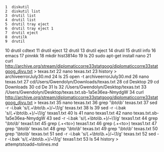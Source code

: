     1  diskutil
    2  diskutil list
    3  drutil list
    4  drutil list
    5  drutil tray eject
    6  drutil tray eject 1
    7  drutil eject
    8  drutilk
    9  drutil
   10  drutil cdtext
   11  drutil eject
   12  drutil
   13  drutil eject
   14  drutil
   15  drutil info
   16  emacs
   17  pinnkk
   18  mkdir hist3814o
   19  ls
   20  sudo apt-get install nano
   21  curl http://archive.org/stream/diplomaticcorre33statgoog/diplomaticcorre33statgoog_djvu.txt > texas.txt
   22  nano texas.txt
   23  history > archiveerrorJuly30.md
   24  ls
   25  open -t archiveerrorJuly30.md
   26  nano texas.txt
   27   cd/Users/Gwendolyn/Downloads/texas.txt 
   28  cd Desktop
   29  cd Downloads
   30  cd De
   31  ls
   32  /Users/Gwendolyn/Desktop/texas.txt 
   33  /Users/Gwendolyn/Desktop/texas.txt.sb-1a5e36ea-NmydgW 
   34  curl http://archive.org/stream/diplomaticcorre33statgoog/diplomaticcorre33statgoog_djvu.txt > texas.txt
   35  nano texas.txt
   36  grep '\bto\b' texas.txt
   37  sed -r -i.bak 's/(.+\bto\b.+)/~\1/g' texas.txt
   38  ls
   39  sed -r -i.bak 's/(.+\bto\b.+)/~\1/g' texas1.txt
   40  ls
   41  nano texas1.txt
   42  nano texas.txt.sb-1a5e36ea-NmydgW
   43  sed -r -i.bak 's/(.+\bto\b.+)/~\1/g' texas1.txt
   44  grep '\bto\b' texas1.txt
   45  grep (.+\<to\>) texas1.txt
   46  grep (.+\<to\>) texas1.txt
   47  grep '\bto\b' texas.txt
   48  grep '\bto\b' texas.txt
   49  grep '\bto\b' texas.txt
   50  grep '\bto\b' texas.txt
   51  sed -r -i.bak 's/(.+\bto\b.+)/~\1/g' texas.txt
   52  sed -r -i.bak 's/(.+\bto\b.+)/~\1/g' texas1.txt
   53  ls
   54  history > attemptstoadd~tolines.md
